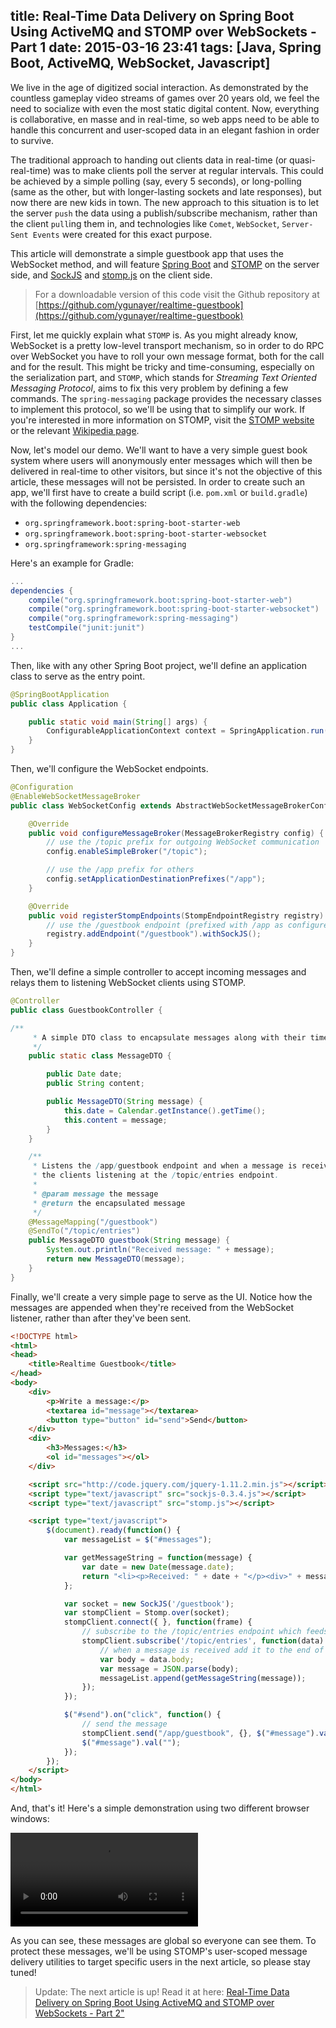 title: Real-Time Data Delivery on Spring Boot Using ActiveMQ and STOMP over WebSockets - Part 1
date: 2015-03-16 23:41
tags: [Java, Spring Boot, ActiveMQ, WebSocket, Javascript]
---
We live in the age of digitized social interaction. As demonstrated by the countless gameplay video streams of games over 20 years old, we feel the need to socialize with even the most static digital content. Now, everything is collaborative, en masse and in real-time, so web apps need to be able to handle this concurrent and user-scoped data in an elegant fashion in order to survive.

The traditional approach to handing out clients data in real-time (or quasi-real-time) was to make clients poll the server at regular intervals. This could be achieved by a simple polling (say, every 5 seconds), or long-polling (same as the other, but with longer-lasting sockets and late responses), but now there are new kids in town. The new approach to this situation is to let the server `push` the data using a publish/subscribe mechanism, rather than the client `pull`ing them in, and technologies like `Comet`, `WebSocket`, `Server-Sent Events` were created for this exact purpose.

This article will demonstrate a simple guestbook app that uses the WebSocket method, and will feature [Spring Boot](http://projects.spring.io/spring-boot/) and [STOMP](https://stomp.github.io/) on the server side, and [SockJS](https://github.com/sockjs/sockjs-client) and [stomp.js](http://jmesnil.net/stomp-websocket/doc/) on the client side.

<!-- more -->

> For a downloadable version of this code visit the Github repository at [https://github.com/ygunayer/realtime-guestbook](https://github.com/ygunayer/realtime-guestbook)

First, let me quickly explain what `STOMP` is.  As you might already know, WebSocket is a pretty low-level transport mechanism, so in order to do RPC over WebSocket you have to roll your own message format, both for the call and for the result. This might be tricky and time-consuming, especially on the serialization part, and `STOMP`, which stands for *Streaming Text Oriented Messaging Protocol*, aims to fix this very problem by defining a few commands. The `spring-messaging` package provides the necessary classes to implement this protocol, so we'll be using that to simplify our work. If you're interested in more information on STOMP, visit the [STOMP website](https://stomp.github.io/) or the relevant [Wikipedia page](http://en.wikipedia.org/wiki/Streaming_Text_Oriented_Messaging_Protocol).

Now, let's model our demo. We'll want to have a very simple guest book system where users will anonymously enter messages which will then be delivered in real-time to other visitors, but since it's not the objective of this article, these messages will not be persisted. In order to create such an app, we'll first have to create a build script (i.e. `pom.xml` or `build.gradle`) with the following dependencies:
- `org.springframework.boot:spring-boot-starter-web`
- `org.springframework.boot:spring-boot-starter-websocket`
- `org.springframework:spring-messaging`

Here's an example for Gradle:

```gradle
...
dependencies {
    compile("org.springframework.boot:spring-boot-starter-web")
    compile("org.springframework.boot:spring-boot-starter-websocket")
    compile("org.springframework:spring-messaging")
    testCompile("junit:junit")
}
...
```

Then, like with any other Spring Boot project, we'll define an application class to serve as the entry point.

```java
@SpringBootApplication
public class Application {

    public static void main(String[] args) {
        ConfigurableApplicationContext context = SpringApplication.run(Application.class, args);
    }
}
```

Then, we'll configure the WebSocket endpoints.

```java
@Configuration
@EnableWebSocketMessageBroker
public class WebSocketConfig extends AbstractWebSocketMessageBrokerConfigurer {

    @Override
    public void configureMessageBroker(MessageBrokerRegistry config) {
        // use the /topic prefix for outgoing WebSocket communication
        config.enableSimpleBroker("/topic");

        // use the /app prefix for others
        config.setApplicationDestinationPrefixes("/app");
    }

    @Override
    public void registerStompEndpoints(StompEndpointRegistry registry) {
        // use the /guestbook endpoint (prefixed with /app as configured above) for incoming requests
        registry.addEndpoint("/guestbook").withSockJS();
    }
}
```

Then, we'll define a simple controller to accept incoming messages and relays them to listening WebSocket clients using STOMP.

```java
@Controller
public class GuestbookController {

/**
     * A simple DTO class to encapsulate messages along with their timestamps.
     */
    public static class MessageDTO {

        public Date date;
        public String content;

        public MessageDTO(String message) {
            this.date = Calendar.getInstance().getTime();
            this.content = message;
        }
    }

    /**
     * Listens the /app/guestbook endpoint and when a message is received, encapsulates it in a MessageDTO instance and relays the resulting object to
     * the clients listening at the /topic/entries endpoint.
     * 
     * @param message the message
     * @return the encapsulated message
     */
    @MessageMapping("/guestbook")
    @SendTo("/topic/entries")
    public MessageDTO guestbook(String message) {
        System.out.println("Received message: " + message);
        return new MessageDTO(message);
    }
}
```

Finally, we'll create a very simple page to serve as the UI. Notice how the messages are appended when they're received from the WebSocket listener, rather than after they've been sent.

```html
<!DOCTYPE html>
<html>
<head>
    <title>Realtime Guestbook</title>
</head>
<body>
    <div>
        <p>Write a message:</p>
        <textarea id="message"></textarea>
        <button type="button" id="send">Send</button>
    </div>
    <div>
        <h3>Messages:</h3>
        <ol id="messages"></ol>
    </div>

    <script src="http://code.jquery.com/jquery-1.11.2.min.js"></script>
    <script type="text/javascript" src="sockjs-0.3.4.js"></script>
    <script type="text/javascript" src="stomp.js"></script>

    <script type="text/javascript">
        $(document).ready(function() {
            var messageList = $("#messages");

            var getMessageString = function(message) {
                var date = new Date(message.date);
                return "<li><p>Received: " + date + "</p><div>" + message.content + "</li>";
            };

            var socket = new SockJS('/guestbook');
            var stompClient = Stomp.over(socket);
            stompClient.connect({ }, function(frame) {
                // subscribe to the /topic/entries endpoint which feeds newly added messages
                stompClient.subscribe('/topic/entries', function(data) {
                    // when a message is received add it to the end of the list
                    var body = data.body;
                    var message = JSON.parse(body);
                    messageList.append(getMessageString(message));
                });
            });

            $("#send").on("click", function() {
                // send the message
                stompClient.send("/app/guestbook", {}, $("#message").val());
                $("#message").val("");
            });
        });
    </script>
</body>
</html>
```

And, that's it! Here's a simple demonstration using two different browser windows:

<video controls>
    <source src="{% asset_path guestbook.webm %}" type="video/webm" />
    <source src="{% asset_path guestbook.mp4 %}" type="video/mp4" />
    Your browser does not support the video tag.
</video>

As you can see, these messages are global so everyone can see them. To protect these messages, we'll be using STOMP's user-scoped message delivery utilities to target specific users in the next article, so please stay tuned!

> Update: The next article is up! Read it at here: [Real-Time Data Delivery on Spring Boot Using ActiveMQ and STOMP over WebSockets - Part 2"](/blog/realtime-data-delivery-on-spring-boot-using-activemq-and-stomp-over-websockets-part-2 "Real-Time Data Delivery on Spring Boot Using ActiveMQ and STOMP over WebSockets - Part 2")